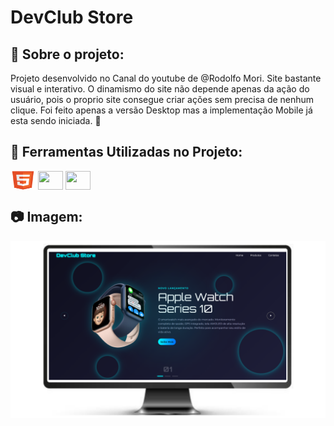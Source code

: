 <h1>DevClub Store</h1>
<h2>📄 Sobre o projeto: </h2>
<p>Projeto desenvolvido no Canal do youtube de @Rodolfo Mori. Site bastante visual e interativo. O dinamismo  do site não depende apenas da ação do usuário, pois o proprio site consegue criar ações sem precisa de nenhum clique. Foi feito apenas a versão Desktop mas a implementação Mobile já esta sendo iniciada. 👀</p>
<h2>🔧 Ferramentas Utilizadas no Projeto:</h2>
 <div style= "display:inline_block">
   <img align="center" alt="Higor-HTML" height="30" width="40" src="https://raw.githubusercontent.com/devicons/devicon/master/icons/html5/html5-original.svg">
   <img align="center" height="30" width="40 "src="https://cdn.jsdelivr.net/gh/devicons/devicon@latest/icons/css3/css3-original.svg" /> 
   <img align="center" height="30" width="40 " src="https://cdn.jsdelivr.net/gh/devicons/devicon@latest/icons/javascript/javascript-original.svg" />
 </div>
 <h2>📷 Imagem:</h2>
 <img src="./img/DevClub_Tela.png">
 

